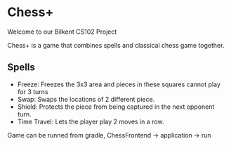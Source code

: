 # Chess+ 
Welcome to our Bilkent CS102 Project

Chess+ is a game that combines spells and classical chess game together.

## Spells
- Freeze: Freezes the 3x3 area and pieces in these squares cannot play for 3 turns
- Swap: Swaps the locations of 2 different piece.
- Shield: Protects the piece from being captured in the next opponent turn.
- Time Travel: Lets the player play 2 moves in a row.
  
Game can be runned from gradle, ChessFrontend -> application -> run
